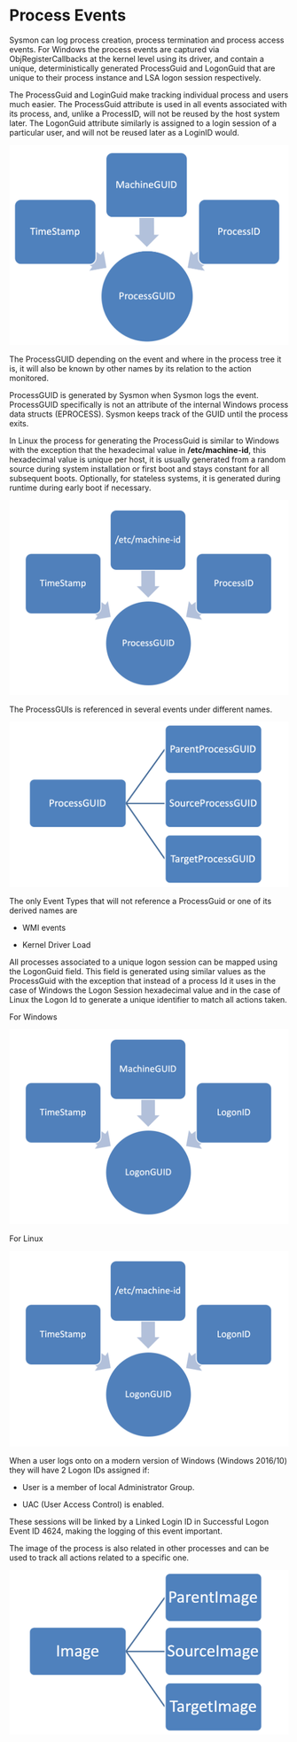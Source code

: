 
Process Events
==============

Sysmon can log process creation, process termination and process access events. For Windows the process events are captured via ObjRegisterCallbacks at the kernel level using its driver, and contain a unique, deterministically generated ProcessGuid and LogonGuid that are unique to their process instance and LSA logon session respectively.

The ProcessGuid and LoginGuid make tracking individual process and users much easier. The ProcessGuid attribute is used in all events associated with its process, and, unlike a ProcessID, will not be reused by the host system later.  The LogonGuid attribute similarly is assigned to a login session of a particular user, and will not be reused later as a LoginID would.

![ProcessGUID Source](./media/image31.png)

The ProcessGUID depending on the event and where in the process tree it
is, it will also be known by other names by its relation to the action
monitored.

ProcessGUID is generated by Sysmon when Sysmon logs the event.  ProcessGUID 
specifically is not an attribute of the internal Windows process data structs
(EPROCESS).  Sysmon keeps track of the GUID until the process exits.

In Linux the process for generating the ProcessGuid is similar to Windows with the exception that the hexadecimal value in **/etc/machine-id**, this hexadecimal value is unique per host, it is usually generated from a random source during system installation or first boot and stays constant for all subsequent boots. Optionally, for stateless systems, it is generated during runtime during early boot if necessary.

![Linux ProcessGUID Source](./media/image66.png)

The ProcessGUIs is referenced in several events under different names.

![ProcessGUID Relation](./media/image32.png)

The only Event Types that will not reference a ProcessGuid or one of its
derived names are

* WMI events

* Kernel Driver Load

All processes associated to a unique logon session can be mapped using the LogonGuid field. This field is generated using similar values as the ProcessGuid with the exception that instead of a process Id it uses in the case of Windows the Logon Session hexadecimal value and in the case of Linux the Logon Id to generate a unique identifier to match all actions taken.

For Windows

![LogonGuide Source](./media/image68.png)

For Linux

![Linux LogonGuide Source](./media/image67.png)

When a user logs onto on a modern version of Windows (Windows 2016/10)
they will have 2 Logon IDs assigned if:

* User is a member of local Administrator Group.

* UAC (User Access Control) is enabled.

These sessions will be linked by a Linked Login ID in Successful Logon
Event ID 4624, making the logging of this event important.

The image of the process is also related in other processes and can be
used to track all actions related to a specific one.

![Image Relation](./media/image33.png)

